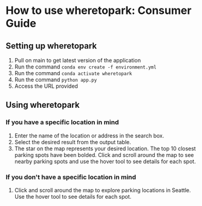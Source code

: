 # How to use wheretopark: Consumer Guide

## Setting up wheretopark
1. Pull on main to get latest version of the application
2. Run the command `conda env create -f environment.yml`
3. Run the command `conda activate wheretopark`
4. Run the command `python app.py`
5. Access the URL provided

## Using wheretopark

### If you have a specific location in mind
1. Enter the name of the location or address in the search box.
2. Select the desired result from the output table.
3. The star on the map represents your desired location. The top 10 closest parking spots have been bolded. Click and scroll around the map to see nearby parking spots and use the hover tool to see details for each spot.

### If you don't have a specific location in mind
1. Click and scroll around the map to explore parking locations in Seattle. Use the hover tool to see details for each spot.

